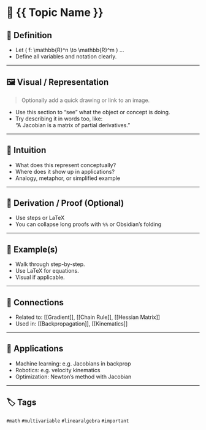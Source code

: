 # 📘 {{ Topic Name }}

## 📐 Definition

<!-- Start with the formal definition -->
- Let \( f: \mathbb{R}^n \to \mathbb{R}^m \) ...
- Define all variables and notation clearly.

---

## 🖼️ Visual / Representation

<!-- Include a diagram, geometric intuition, or symbolic representation -->
> Optionally add a quick drawing or link to an image.
- Use this section to “see” what the object or concept is doing.
- Try describing it in words too, like:  
  “A Jacobian is a matrix of partial derivatives.”

---

## 🧠 Intuition

<!-- Explain what this concept means and why it's useful -->
- What does this represent conceptually?
- Where does it show up in applications?
- Analogy, metaphor, or simplified example

---

## 🧾 Derivation / Proof (Optional)

<!-- Sketch the proof or show where the formula comes from -->
- Use steps or LaTeX
- You can collapse long proofs with `%%` or Obsidian’s folding

---

## 🧮 Example(s)

<!-- Concrete worked-out examples -->
- Walk through step-by-step.
- Use LaTeX for equations.
- Visual if applicable.

---

## 🔁 Connections

<!-- Link to other related topics -->
- Related to: [[Gradient]], [[Chain Rule]], [[Hessian Matrix]]
- Used in: [[Backpropagation]], [[Kinematics]]

---

## 🧰 Applications

<!-- Where is this used in real life? -->
- Machine learning: e.g. Jacobians in backprop
- Robotics: e.g. velocity kinematics
- Optimization: Newton’s method with Jacobian

---

## 🏷️ Tags  
`#math` `#multivariable` `#linearalgebra` `#important`  
